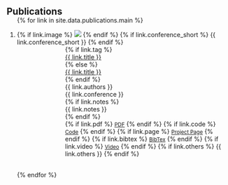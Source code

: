 <h2 id="publications" style="margin: 2px 0px -15px;">Publications</h2>

<div class="publications">
<ol class="bibliography">

{% for link in site.data.publications.main %}

<li>
<div class="pub-row">
    <div class="col-sm-3 abbr" style="position: relative;padding-right: 0px;padding-left: 0px;">
        {% if link.image %} 
        <img src="{{ link.image }}" class="teaser img-fluid z-depth-1" style="width=100;height=40%">
        {% endif %}
        {% if link.conference_short %} 
        <abbr class="badge">{{ link.conference_short }}</abbr>
        {% endif %}
    </div>
    <div class="col-sm-9" style="position: relative;padding-right: 0px;padding-left: 110px;">
        {% if link.tag %}
            <div class="title" id="{{ link.tag }}"><a href="{{ link.pdf }}" target="_blank">{{ link.title }}</a></div>
        {% else %}
            <div class="title"><a href="{{ link.pdf }}" target="_blank">{{ link.title }}</a></div>
        {% endif %}
        <div class="author">{{ link.authors }}</div>
        <div class="periodical">{{ link.conference }}</div>
        {% if link.notes %} 
            <div> <span>{{ link.notes }}</span></div>
        {% endif %}
        <div class="links">
            {% if link.pdf %} 
            <a href="{{ link.pdf }}" class="btn btn-sm z-depth-0" role="button" target="_blank" style="font-size:12px;">PDF</a>
            {% endif %}
            {% if link.code %} 
            <a href="{{ link.code }}" class="btn btn-sm z-depth-0" role="button" target="_blank" style="font-size:12px;">Code</a>
            {% endif %}
            {% if link.page %} 
            <a href="{{ link.page }}" class="btn btn-sm z-depth-0" role="button" target="_blank" style="font-size:12px;">Project Page</a>
            {% endif %}
            {% if link.bibtex %} 
            <a href="{{ link.bibtex }}" class="btn btn-sm z-depth-0" role="button" target="_blank" style="font-size:12px;">BibTex</a>
            {% endif %}
            {% if link.video %} 
            <a href="{{ link.video }}" class="btn btn-sm z-depth-0" role="button" target="_blank" style="font-size:12px;">Video</a>
            {% endif %}
            {% if link.others %} 
            {{ link.others }}
            {% endif %}
        </div>
    </div>
</div>
</li>

<br>

{% endfor %}

</ol>
</div>

